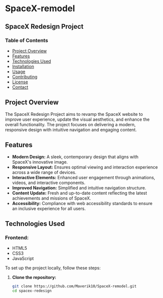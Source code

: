 # SpaceX-remodel

## SpaceX Redesign Project

### Table of Contents

- [Project Overview](#project-overview)
- [Features](#features)
- [Technologies Used](#technologies-used)
- [Installation](#installation)
- [Usage](#usage)
- [Contributing](#contributing)
- [License](#license)
- [Contact](#contact)

## Project Overview

The SpaceX Redesign Project aims to revamp the SpaceX website to improve user experience, update the visual aesthetics, and enhance the overall functionality. The project focuses on delivering a modern, responsive design with intuitive navigation and engaging content.

## Features

- **Modern Design:** A sleek, contemporary design that aligns with SpaceX's innovative image.
- **Responsive Layout:** Ensures optimal viewing and interaction experience across a wide range of devices.
- **Interactive Elements:** Enhanced user engagement through animations, videos, and interactive components.
- **Improved Navigation:** Simplified and intuitive navigation structure.
- **Content Update:** Fresh and up-to-date content reflecting the latest achievements and missions of SpaceX.
- **Accessibility:** Compliance with web accessibility standards to ensure an inclusive experience for all users.

## Technologies Used

### Frontend:
- HTML5
- CSS3
- JavaScript

To set up the project locally, follow these steps:

1. **Clone the repository:**
   ```bash
   git clone https://github.com/Maverik10/SpaceX-remodel.git
   cd spacex-redesign
